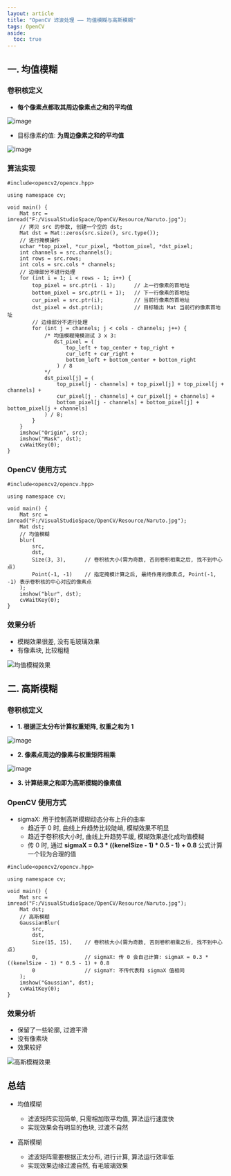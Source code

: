 ```yaml
---
layout: article
title: "OpenCV 滤波处理 —— 均值模糊与高斯模糊"
tags: OpenCV
aside:
  toc: true
---
```


## 一. 均值模糊
### 卷积核定义
- **每个像素点都取其周边像素点之和的平均值**

![image](https://i.loli.net/2019/05/29/5cee16f909c4866287.png) 

- 目标像素的值: **为周边像素之和的平均值**

![image](https://i.loli.net/2019/05/29/5cee170c0884674302.png)

<!--more-->

### 算法实现
```
#include<opencv2/opencv.hpp>

using namespace cv;

void main() {
	Mat src = imread("F:/VisualStudioSpace/OpenCV/Resource/Naruto.jpg");
	// 拷贝 src 的参数, 创建一个空的 dst;
	Mat dst = Mat::zeros(src.size(), src.type());
	// 进行掩模操作
	uchar *top_pixel, *cur_pixel, *bottom_pixel, *dst_pixel;
	int channels = src.channels();
	int rows = src.rows;
	int cols = src.cols * channels;
	// 边缘部分不进行处理
	for (int i = 1; i < rows - 1; i++) {
		top_pixel = src.ptr(i - 1);      // 上一行像素的首地址
		bottom_pixel = src.ptr(i + 1);   // 下一行像素的首地址
		cur_pixel = src.ptr(i);          // 当前行像素的首地址
		dst_pixel = dst.ptr(i);          // 目标输出 Mat 当前行的像素首地址
		// 边缘部分不进行处理
		for (int j = channels; j < cols - channels; j++) {
			/* 均值模糊掩模测试 3 x 3: 
			   dst_pixel = (
			       top_left + top_center + top_right + 
				   cur_left + cur_right + 
   				   bottom_left + bottom_center + botton_right
				) / 8
			*/
			dst_pixel[j] = (
				top_pixel[j - channels] + top_pixel[j] + top_pixel[j + channels] +
				cur_pixel[j - channels] + cur_pixel[j + channels] + 
				bottom_pixel[j - channels] + bottom_pixel[j] + bottom_pixel[j + channels]
			) / 8;
		}
	}
	imshow("Origin", src);
	imshow("Mask", dst);
	cvWaitKey(0);
}
```

### OpenCV 使用方式
```
#include<opencv2/opencv.hpp>

using namespace cv;

void main() {
	Mat src = imread("F:/VisualStudioSpace/OpenCV/Resource/Naruto.jpg");
	Mat dst;
	// 均值模糊
	blur(
		src,
		dst, 
		Size(3, 3),      // 卷积核大小(需为奇数, 否则卷积相乘之后, 找不到中心点)
		Point(-1, -1)    // 指定掩模计算之后, 最终作用的像素点, Point(-1, -1) 表示卷积核的中心对应的像素点
	);
	imshow("blur", dst);
	cvWaitKey(0);
}
```

### 效果分析
- 模糊效果很差, 没有毛玻璃效果
- 有像素块, 比较粗糙

![均值模糊效果](https://i.loli.net/2019/05/29/5cee16b8bbcab63128.png)

## 二. 高斯模糊
### 卷积核定义
- **1. 根据正太分布计算权重矩阵, 权重之和为 1**

![image](https://i.loli.net/2019/05/29/5cee1756d9d9051958.jpg)

- **2. 像素点周边的像素与权重矩阵相乘**

![image](https://i.loli.net/2019/05/29/5cee17653531f15707.jpg)

- **3. 计算结果之和即为高斯模糊的像素值**

### OpenCV 使用方式
- sigmaX: 用于控制高斯模糊动态分布上升的曲率
  -  趋近于 0 时, 曲线上升趋势比较陡峭, 模糊效果不明显
  -  趋近于卷积核大小时, 曲线上升趋势平缓, 模糊效果退化成均值模糊
  -  传 0 时, 通过 **sigmaX = 0.3 * ((kenelSize - 1) * 0.5 - 1) + 0.8** 公式计算一个较为合理的值

```
#include<opencv2/opencv.hpp>

using namespace cv;

void main() {
	Mat src = imread("F:/VisualStudioSpace/OpenCV/Resource/Naruto.jpg");
	Mat dst;
	// 高斯模糊
	GaussianBlur(
		src,
		dst, 
		Size(15, 15),    // 卷积核大小(需为奇数, 否则卷积相乘之后, 找不到中心点)
		0,               // sigmaX: 传 0 会自己计算: sigmaX = 0.3 * ((kenelSize - 1) * 0.5 - 1) + 0.8
		0                // sigmaY: 不传代表和 sigmaX 值相同
	);
	imshow("Gaussian", dst);
	cvWaitKey(0);
}
```

### 效果分析
- 保留了一些轮廓, 过渡平滑
- 没有像素块
- 效果较好

![高斯模糊效果](https://i.loli.net/2019/05/29/5cee17b89982272530.jpg)

## 总结
- 均值模糊
  - 滤波矩阵实现简单, 只需相加取平均值, 算法运行速度快
  - 实现效果会有明显的色块, 过渡不自然

- 高斯模糊
  - 滤波矩阵需要根据正太分布, 进行计算, 算法运行效率低
  - 实现效果边缘过渡自然, 有毛玻璃效果